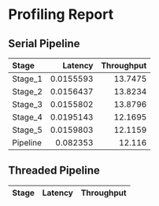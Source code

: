 # Profiling Report

## Serial Pipeline

| Stage    |   Latency |   Throughput |
|:---------|----------:|-------------:|
| Stage_1  | 0.0155593 |      13.7475 |
| Stage_2  | 0.0156437 |      13.8234 |
| Stage_3  | 0.0155802 |      13.8796 |
| Stage_4  | 0.0195143 |      12.1695 |
| Stage_5  | 0.0159803 |      12.1159 |
| Pipeline | 0.082353  |      12.116  |

## Threaded Pipeline

| Stage   | Latency   | Throughput   |
|---------|-----------|--------------|

